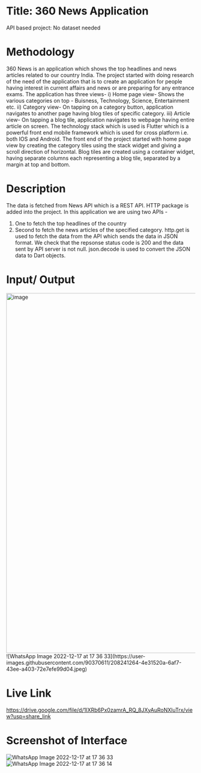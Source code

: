 # Title: 360 News Application
API based project: No dataset needed
# Methodology
360 News is an application which shows the top headlines and news articles related to our country India. 
The project started with doing research of the need of the application that is to create an application for people having interest in current affairs and news or are preparing for any entrance exams. 
The application has three views-
 i) Home page view- Shows the various categories on top - Buisness, Technology, Science, Entertainment etc.
 ii) Category view- On tapping on a category button, application navigates to another page having blog tiles of specific category.
 iii) Article view- On tapping a blog tile, application navigates to webpage having entire article on screen.
The technology stack which is used is Flutter which is a powerful front end mobile framework which is used for cross platform i.e. both IOS and Android. The front end of the project started with home page view by creating the category tiles using the stack widget and giving a scroll direction of horizontal. 
Blog tiles are created using a container widget, having separate columns each representing a blog tile, separated by a margin at top and bottom.

# Description
The data is fetched from News API which is a REST API.
HTTP package is added into the project.
In this application we are using two APIs -
 1. One to fetch the top headlines of the country
 2. Second to fetch the news articles of the specified category.
http.get is used to fetch the data from the API which sends the data in JSON format.
We check that the repsonse status code is 200 and the data sent by API server is not null.
json.decode is used to convert the JSON data to Dart objects.

# Input/ Output
<img width="958" alt="image" src="https://user-images.githubusercontent.com/90370611/208240771-3f0b718e-cc2e-4c22-8b1d-362d22ebe9f7.png">
![WhatsApp Image 2022-12-17 at 17 36 33](https://user-images.githubusercontent.com/90370611/208241264-4e31520a-6af7-43ee-a403-72e7efe99d04.jpeg)


# Live Link
https://drive.google.com/file/d/1IXRb6Px0zamrA_RQ_8JXyAuRoNXluTrx/view?usp=share_link

# Screenshot of Interface
![WhatsApp Image 2022-12-17 at 17 36 33](https://user-images.githubusercontent.com/90370611/208241264-4e31520a-6af7-43ee-a403-72e7efe99d04.jpeg)
![WhatsApp Image 2022-12-17 at 17 36 14](https://user-images.githubusercontent.com/90370611/208241274-88711176-2bfd-43a6-bfae-9fbe8a348cfe.jpeg)


